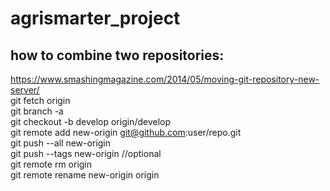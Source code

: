 # agrismarter_project
## how to combine two repositories:
https://www.smashingmagazine.com/2014/05/moving-git-repository-new-server/  
  git fetch origin  
  git branch -a  
  git checkout -b develop origin/develop  
  git remote add new-origin git@github.com:user/repo.git  
  git push --all new-origin  
  git push --tags new-origin //optional  
  git remote rm origin  
  git remote rename new-origin origin  
